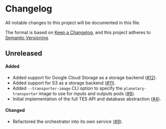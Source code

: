 # Changelog

All notable changes to this project will be documented in this file.

The format is based on [Keep a Changelog](https://keepachangelog.com/en/1.1.0/),
and this project adheres to [Semantic Versioning](https://semver.org/spec/v2.0.0.html).

## Unreleased

#### Added

* Added support for Google Cloud Storage as a storage backend ([#12](https://github.com/stjude-rust-labs/planetary/pull/12)).
* Added support for S3 as a storage backend ([#11](https://github.com/stjude-rust-labs/planetary/pull/11)).
* Added `--transporter-image` CLI option to specify the `planetary-transporter`
  image to use for inputs and outputs pods ([#8](https://github.com/stjude-rust-labs/planetary/pull/8)).
* Initial implementation of the full TES API and database abstraction ([#4](https://github.com/stjude-rust-labs/planetary/pull/4)).

#### Changed

* Refactored the orchestrator into its own service ([#9](https://github.com/stjude-rust-labs/planetary/pull/9)).
